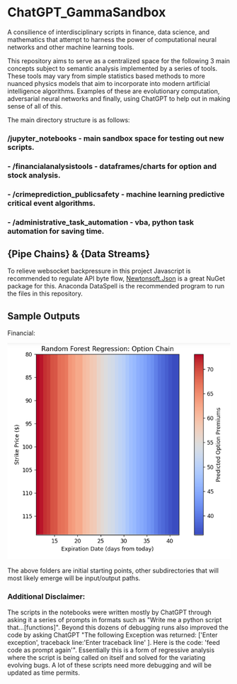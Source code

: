 # ChatGPT_GammaSandbox
A consilience of interdisciplinary scripts in finance, data science, and mathematics that attempt to harness the power of computational neural networks and other machine learning tools.

This repository aims to serve as a centralized space for the following 3 main concepts subject to semantic analysis implemented by a series of tools. These tools may vary from simple statistics based methods to more nuanced physics models that aim to incorporate into modern artificial intelligence algorithms. Examples of these are evolutionary computation, adversarial neural networks and finally, using ChatGPT to help out in making sense of all of this.

The main directory structure is as follows:

### /jupyter_notebooks - main sandbox space for testing out new scripts.

   ### - /financialanalysistools - dataframes/charts for option and stock analysis.
      
   ### - /crimeprediction_publicsafety - machine learning predictive critical event algorithms.
      
   ### - /administrative_task_automation - vba, python task automation for saving time.
   

## {Pipe Chains} & {Data Streams}
To relieve websocket backpressure in this project Javascript is recommended to regulate API byte flow, [Newtonsoft.Json](https://www.nuget.org/packages/Newtonsoft.Json "Newtonsoft.Json") is a great NuGet package for this. Anaconda DataSpell is the recommended program to run the files in this repository.
   
## Sample Outputs

Financial:

![Random Forest of an Option Contract](/sample_outputs/financial/RandomForest1.PNG)
      
The above folders are initial starting points, other subdirectories that will most likely emerge will be input/output paths.

 ### Additional Disclaimer: 
The scripts in the notebooks were written mostly by ChatGPT through asking it a series of prompts in formats such as "Write me a python script that...[functions]". Beyond this dozens of debugging runs also improved the code by asking ChatGPT "The following Exception was returned: ['Enter exception', traceback line:'Enter traceback line' ]. Here is the code: 'feed code as prompt again'". Essentially this is a form of regressive analysis where the script is being called on itself and solved for the variating evolving bugs. A lot of these scripts need more debugging and will be updated as time permits.
